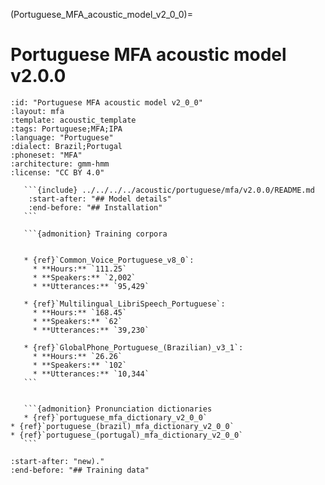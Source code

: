 
(Portuguese_MFA_acoustic_model_v2_0_0)=
# Portuguese MFA acoustic model v2.0.0

``````{acoustic} Portuguese MFA acoustic model v2.0.0
:id: "Portuguese MFA acoustic model v2_0_0"
:layout: mfa
:template: acoustic_template
:tags: Portuguese;MFA;IPA
:language: "Portuguese"
:dialect: Brazil;Portugal
:phoneset: "MFA"
:architecture: gmm-hmm
:license: "CC BY 4.0"

   ```{include} ../../../../acoustic/portuguese/mfa/v2.0.0/README.md
    :start-after: "## Model details"
    :end-before: "## Installation"
   ```

   ```{admonition} Training corpora


   * {ref}`Common_Voice_Portuguese_v8_0`:
     * **Hours:** `111.25`
     * **Speakers:** `2,002`
     * **Utterances:** `95,429`

   * {ref}`Multilingual_LibriSpeech_Portuguese`:
     * **Hours:** `168.45`
     * **Speakers:** `62`
     * **Utterances:** `39,230`

   * {ref}`GlobalPhone_Portuguese_(Brazilian)_v3_1`:
     * **Hours:** `26.26`
     * **Speakers:** `102`
     * **Utterances:** `10,344`
   ```


   ```{admonition} Pronunciation dictionaries
   * {ref}`portuguese_mfa_dictionary_v2_0_0`
* {ref}`portuguese_(brazil)_mfa_dictionary_v2_0_0`
* {ref}`portuguese_(portugal)_mfa_dictionary_v2_0_0`
   ```
``````

```{include} ../../../../acoustic/portuguese/mfa/v2.0.0/README.md
:start-after: "new)."
:end-before: "## Training data"
```
